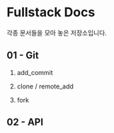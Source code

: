 # Fullstack Docs

각종 문서들을 모아 놓은 저장소입니다.

## 01 - Git

1. add_commit

2. clone / remote_add

3. fork

## 02 - API

